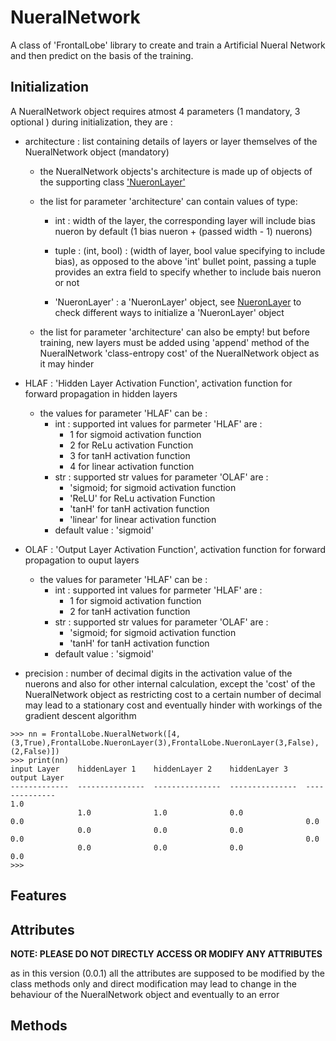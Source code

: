 # NueralNetwork

A class of 'FrontalLobe' library to create and train a Artificial Nueral Network and then predict on the basis of the training.

## Initialization 

A NueralNetwork object requires atmost 4 parameters (1 mandatory, 3 optional ) during initialization, they are :

- architecture : list containing details of layers or layer themselves of the NueralNetwork object (mandatory)

    - the NueralNetwork objects's architecture is made up of objects of the supporting class ['NueronLayer'](https://github.com/Achyut-sudo/FrontalLobe/blob/main/NueronLayer.md) 

    - the list for parameter 'architecture' can contain values of type:
        
        - int : width of the layer, the corresponding layer will include bias nueron by default (1 bias nueron + (passed width - 1) nuerons)


        - tuple : (int, bool) : (width of layer, bool value specifying to include bias), as opposed to the above 'int' bullet point, passing a tuple provides an extra field to specify whether to include bais nueron or not

        - 'NueronLayer' : a 'NueronLayer' object, see
[NueronLayer](https://github.com/Achyut-sudo/FrontalLobe/blob/main/NueronLayer.md) to check different ways to initialize a 'NueronLayer' object    

    - the list for parameter 'architecture' can also be empty! but before training, new layers must be added using 'append' method of the NueralNetwork 'class-entropy cost' of the NueralNetwork object as it may hinder
        
        
- HLAF : 'Hidden Layer Activation Function', activation function for forward propagation in hidden layers 
    - the values for parameter 'HLAF' can be :
        - int : supported int values for parmeter 'HLAF' are :
            - 1 for sigmoid activation function
            - 2 for ReLu activation Function
            - 3 for tanH activation function
            - 4 for linear activation function
        - str : supported str values for parameter 'OLAF' are :
            - 'sigmoid; for sigmoid activation function
            - 'ReLU' for ReLu activation Function
            - 'tanH' for tanH activation function
            - 'linear' for linear activation function
        - default value : 'sigmoid'

- OLAF : 'Output Layer Activation Function', activation function for forward propagation to ouput layers
    - the values for parameter 'HLAF' can be :
        - int : supported int values for parmeter 'HLAF' are :
            - 1 for sigmoid activation function
            - 2 for tanH activation function
        - str : supported str values for parameter 'OLAF' are :
            - 'sigmoid; for sigmoid activation function
            - 'tanH' for tanH activation function
        - default value : 'sigmoid'

- precision : number of decimal digits in the activation value of the nuerons and also for other internal calculation, except the 'cost' of the NueralNetwork object as restricting cost to a certain number of decimal may lead to a stationary cost and eventually hinder with workings of the gradient descent algorithm



```
>>> nn = FrontalLobe.NueralNetwork([4,(3,True),FrontalLobe.NueronLayer(3),FrontalLobe.NueronLayer(3,False),(2,False)])
>>> print(nn)
input Layer    hiddenLayer 1    hiddenLayer 2    hiddenLayer 3    output Layer
-------------  ---------------  ---------------  ---------------  --------------
1.0
               1.0              1.0              0.0
0.0                                                               0.0
               0.0              0.0              0.0
0.0                                                               0.0
               0.0              0.0              0.0
0.0
>>>
```


## Features


## Attributes 




**NOTE: PLEASE DO NOT DIRECTLY ACCESS OR MODIFY ANY ATTRIBUTES**

as in this version (0.0.1) all the attributes are supposed to be modified by the class methods only and direct modification may lead to change in the behaviour of the NueralNetwork object and eventually to an error

## Methods

